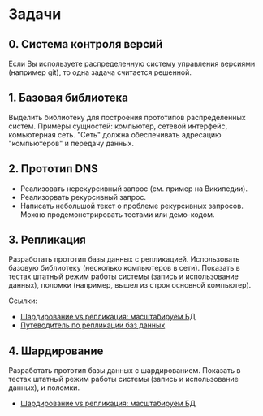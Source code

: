 # Задачи

## 0. Система контроля версий

Если Вы используете распределенную систему управления версиями (например git), то одна задача считается решенной.

## 1. Базовая библиотека

Выделить библиотеку для построения прототипов распределенных систем. Примеры сущностей: компьютер, сетевой интерфейс, комьютерная сеть. "Сеть" должна обеспечивать адресацию "компьютеров" и передачу данных.

## 2. Прототип DNS

* Реализовать нерекурсивный запрос (см. пример на Википедии).
* Реализорвать рекурсивный запрос.
* Написать небольшой текст о проблеме рекурсивных запросов. Можно продемонстрировать тестами или демо-кодом.

## 3. Репликация

Разработать прототип базы данных с репликацией. Использовать базовую библиотеку (несколько компьютеров в сети). Показать в тестах штатный режим работы системы (запись и использование данных), поломки (например, вышел из строя основной компьютер).

Ссылки:

* [Шардирование vs репликация: масштабируем БД](https://zen.yandex.ru/media/id/5af88d8c482677990692cd7c/shardirovanie-vs-replikaciia-masshtabiruem-bd-5cfb901e83e84200af3e1dfa)
* [Путеводитель по репликации баз данных](https://habr.com/ru/post/514500/)

## 4. Шардирование

Разработать прототип базы данных с шардированием. Показать в тестах штатный режим работы системы (запись и использование данных), и поломки.

* [Шардирование vs репликация: масштабируем БД](https://zen.yandex.ru/media/id/5af88d8c482677990692cd7c/shardirovanie-vs-replikaciia-masshtabiruem-bd-5cfb901e83e84200af3e1dfa)

